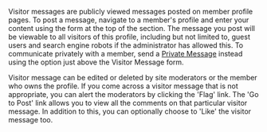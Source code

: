 Visitor messages are publicly viewed messages posted on member profile pages. To post a message, navigate to a member's profile and enter your content using the form at the top of the section. The message you post will be viewable to all visitors of this profile, including but not limited to, guest users and search engine robots if the administrator has allowed this. To communicate privately with a member, send a [Private Message](http://d8379530.eero.online/support_demo/help#account_overview/account_privatemessages) instead using the option just above the Visitor Message form.

Visitor message can be edited or deleted by site moderators or the member who owns the profile. If you come across a visitor message that is not appropriate, you can alert the moderators by clicking the 'Flag' link. The 'Go to Post' link allows you to view all the comments on that particular visitor message. In addition to this, you can optionally choose to 'Like' the visitor message too.